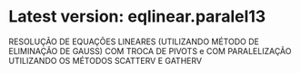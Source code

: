 # Latest version: eqlinear.paralel13
RESOLUÇÃO DE EQUAÇÕES LINEARES (UTILIZANDO MÉTODO DE ELIMINAÇÃO DE GAUSS)
COM TROCA DE PIVOTS e COM PARALELIZAÇÃO
UTILIZANDO OS MÉTODOS SCATTERV E GATHERV

